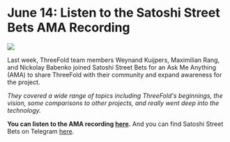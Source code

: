 # June 14: Listen to the Satoshi Street Bets AMA Recording

![](img/satoshirecording.png)

Last week, ThreeFold team members Weynand Kuijpers, Maximilian Rang, and Nickolay Babenko joined Satoshi Street Bets for an Ask Me Anything (AMA) to share ThreeFold with their community and expand awareness for the project.

*They covered a wide range of topics including ThreeFold's beginnings, the vision, some comparisons to other projects, and really went deep into the technology.*

**You can listen to the AMA recording [here](https://www.youtube.com/watch?v=AIDRHaxZmzU).** And you can find Satoshi Street Bets on Telegram [here](https://t.me/satoshistreetbets).
